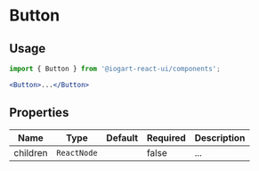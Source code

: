 # Button

## Usage

```jsx
import { Button } from '@iogart-react-ui/components';
```

```jsx
<Button>...</Button>
```

## Properties

| Name     | Type        | Default | Required | Description |
| -------- | ----------- | ------- | -------- | ----------- |
| children | `ReactNode` |         | false    | ...         |

